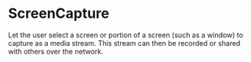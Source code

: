 # ScreenCapture
Let the user select a screen or portion of a screen (such as a window) to capture as a media stream. This stream can then be recorded or shared with others over the network.
